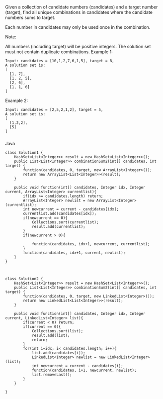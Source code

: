 ###
Given a collection of candidate numbers (candidates) and a target number (target), find all unique combinations in candidates where the candidate numbers sums to target.

Each number in candidates may only be used once in the combination.

Note:

All numbers (including target) will be positive integers.
The solution set must not contain duplicate combinations.
Example 1:
```
Input: candidates = [10,1,2,7,6,1,5], target = 8,
A solution set is:
[
  [1, 7],
  [1, 2, 5],
  [2, 6],
  [1, 1, 6]
]
```
Example 2:
```
Input: candidates = [2,5,2,1,2], target = 5,
A solution set is:
[
  [1,2,2],
  [5]
]
```
###
Java

```
class Solution1 {
    HashSet<List<Integer>> result = new HashSet<List<Integer>>();
    public List<List<Integer>> combinationSum2(int[] candidates, int target) {
        function(candidates, 0, target, new ArrayList<Integer>());
        return new ArrayList<List<Integer>>(result);
    }
    
    public void function(int[] candidates, Integer idx, Integer current, ArrayList<Integer> currentlist){
        if(idx >= candidates.length) return;
        ArrayList<Integer> newlist = new ArrayList<Integer>(currentlist);
        int newcurrent = current - candidates[idx];
        currentlist.add(candidates[idx]);
        if(newcurrent == 0){
            Collections.sort(currentlist);
            result.add(currentlist);
        }
        if(newcurrent > 0){
            
            function(candidates, idx+1, newcurrent, currentlist);
        }
        function(candidates, idx+1, current, newlist);
    } 
}



class Solution2 {
    HashSet<List<Integer>> result = new HashSet<List<Integer>>();
    public List<List<Integer>> combinationSum2(int[] candidates, int target) {
        function(candidates, 0, target, new LinkedList<Integer>());
        return new LinkedList<List<Integer>>(result);
    }
    
    public void function(int[] candidates, Integer idx, Integer current, LinkedList<Integer> list){
        if(current < 0) return;
        if(current == 0){
            Collections.sort(list);
            result.add(list);
            return;
        }
        for(int i=idx; i< candidates.length; i++){
            list.add(candidates[i]);
            LinkedList<Integer> newlist = new LinkedList<Integer>(list);
            int newcurrent = current - candidates[i];
            function(candidates, i+1, newcurrent, newlist);
            list.removeLast();
        }
    }
    
}
```

